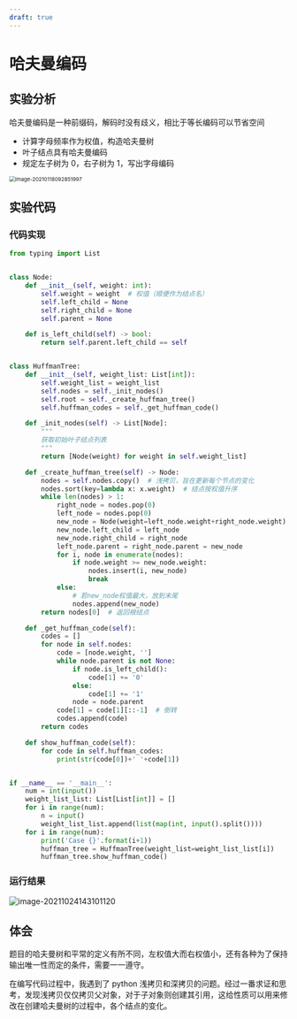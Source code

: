 ```yaml
---
draft: true
---
```


# 哈夫曼编码

## 实验分析

哈夫曼编码是一种前缀码，解码时没有歧义，相比于等长编码可以节省空间

- 计算字母频率作为权值，构造哈夫曼树
- 叶子结点具有哈夫曼编码
- 规定左子树为 0，右子树为 1，写出字母编码

<img src="https://markdown-1303167219.cos.ap-shanghai.myqcloud.com/image-20210118092851997.png" alt="image-20210118092851997" style="zoom:67%;" />

## 实验代码

### 代码实现

```python
from typing import List


class Node:
    def __init__(self, weight: int):
        self.weight = weight  # 权值（顺便作为结点名）
        self.left_child = None
        self.right_child = None
        self.parent = None

    def is_left_child(self) -> bool:
        return self.parent.left_child == self


class HuffmanTree:
    def __init__(self, weight_list: List[int]):
        self.weight_list = weight_list
        self.nodes = self._init_nodes()
        self.root = self._create_huffman_tree()
        self.huffman_codes = self._get_huffman_code()

    def _init_nodes(self) -> List[Node]:
        """
        获取初始叶子结点列表
        """
        return [Node(weight) for weight in self.weight_list]

    def _create_huffman_tree(self) -> Node:
        nodes = self.nodes.copy()  # 浅拷贝，旨在更新每个节点的变化
        nodes.sort(key=lambda x: x.weight)  # 结点按权值升序
        while len(nodes) > 1:
            right_node = nodes.pop(0)
            left_node = nodes.pop(0)
            new_node = Node(weight=left_node.weight+right_node.weight)
            new_node.left_child = left_node
            new_node.right_child = right_node
            left_node.parent = right_node.parent = new_node
            for i, node in enumerate(nodes):
                if node.weight >= new_node.weight:
                    nodes.insert(i, new_node)
                    break
            else:
                # 若new_node权值最大，放到末尾
                nodes.append(new_node)
        return nodes[0]  # 返回根结点

    def _get_huffman_code(self):
        codes = []
        for node in self.nodes:
            code = [node.weight, '']
            while node.parent is not None:
                if node.is_left_child():
                    code[1] += '0'
                else:
                    code[1] += '1'
                node = node.parent
            code[1] = code[1][::-1]  # 倒转
            codes.append(code)
        return codes

    def show_huffman_code(self):
        for code in self.huffman_codes:
            print(str(code[0])+' '+code[1])


if __name__ == '__main__':
    num = int(input())
    weight_list_list: List[List[int]] = []
    for i in range(num):
        n = input()
        weight_list_list.append(list(map(int, input().split())))
    for i in range(num):
        print('Case {}'.format(i+1))
        huffman_tree = HuffmanTree(weight_list=weight_list_list[i])
        huffman_tree.show_huffman_code()
```

### 运行结果

![image-20211024143101120](https://markdown-1303167219.cos.ap-shanghai.myqcloud.com/image-20211024143101120.png)

## 体会

题目的哈夫曼树和平常的定义有所不同，左权值大而右权值小，还有各种为了保持输出唯一性而定的条件，需要一一遵守。

在编写代码过程中，我遇到了 python 浅拷贝和深拷贝的问题。经过一番求证和思考，发现浅拷贝仅仅拷贝父对象，对于子对象则创建其引用，这给性质可以用来修改在创建哈夫曼树的过程中，各个结点的变化。

